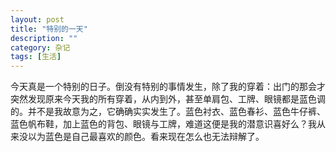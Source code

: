 ```yaml
---
layout: post
title: "特别的一天"
description: ""
category: 杂记
tags: [生活]
---
```


今天真是一个特别的日子。倒没有特别的事情发生，除了我的穿着：出门的那会才突然发现原来今天我的所有穿着，从内到外，甚至单肩包、工牌、眼镜都是蓝色调的。并不是我故意为之，它确确实实发生了。蓝色衬衣、蓝色春衫、蓝色牛仔裤、蓝色帆布鞋，加上蓝色的背包、眼镜与工牌，难道这便是我的潜意识喜好么？我从来没以为蓝色是自己最喜欢的颜色。看来现在怎么也无法辩解了。

